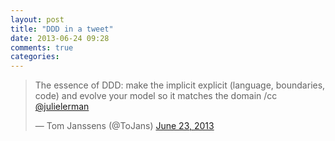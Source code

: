 ```yaml
---
layout: post
title: "DDD in a tweet"
date: 2013-06-24 09:28
comments: true
categories: 
---
```

<blockquote class="twitter-tweet"><p>The essence of DDD: make the implicit explicit (language, boundaries, code) and evolve your model so it matches the domain /cc <a href="https://twitter.com/julielerman">@julielerman</a></p>&mdash; Tom Janssens (@ToJans) <a href="https://twitter.com/ToJans/statuses/348887983283380224">June 23, 2013</a></blockquote>
<script async src="//platform.twitter.com/widgets.js" charset="utf-8"></script>
